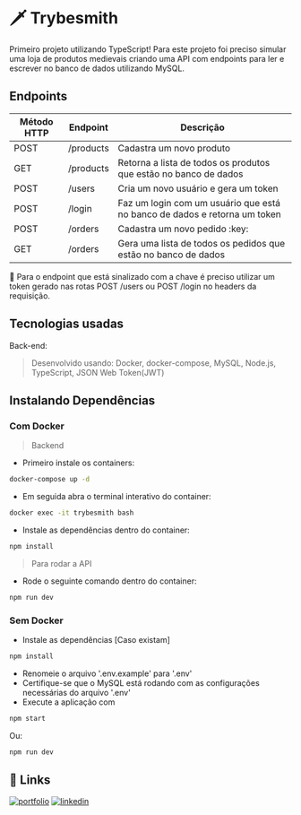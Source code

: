 # 🗡️ Trybesmith

Primeiro projeto utilizando TypeScript! Para este projeto foi preciso simular uma loja de produtos medievais criando uma API com endpoints para ler e escrever no banco de dados utilizando MySQL. 

## Endpoints
<table>
  <thead>
    <tr>
      <th>Método HTTP</th>
      <th>Endpoint</th>
      <th>Descrição</th>
    </tr>
  </thead>
  <tbody>
    <tr>
      <td>POST</td>
      <td>/products</td>
      <td>Cadastra um novo produto</td>
    </tr>
    <tr>
      <td>GET</td>
      <td>/products</td>
      <td>Retorna a lista de todos os produtos que estão no banco de dados</td>
    </tr>
    <tr>
      <td>POST</td>
      <td>/users</td>
      <td>Cria um novo usuário e gera um token</td>
    </tr>
    <tr>
      <td>POST</td>
      <td>/login</td>
      <td> Faz um login com um usuário que está no banco de dados e retorna um token</td>
    </tr>
    <tr>
      <td>POST</td>
      <td>/orders</td>
      <td>Cadastra um novo pedido :key: </td>
    </tr>
    <tr>
      <td>GET</td>
      <td>/orders</td>
      <td>Gera uma lista de todos os pedidos que estão no banco de dados </td>
    </tr>
  </tbody>
</table>

:key: Para o endpoint que está sinalizado com a chave é preciso utilizar um token gerado nas rotas POST /users ou POST /login no headers da requisição.


## Tecnologias usadas
Back-end:
> Desenvolvido usando: Docker, docker-compose, MySQL, Node.js, TypeScript, JSON Web Token(JWT)

## Instalando Dependências
### Com Docker
> Backend

* Primeiro instale os containers: 
```bash
docker-compose up -d
``` 

* Em seguida abra o terminal interativo do container: 
```bash
docker exec -it trybesmith bash
``` 

* Instale as dependências dentro do container: 
```bash
npm install
``` 

> Para rodar a API 

* Rode o seguinte comando dentro do container: 
```bash
npm run dev
```

### Sem Docker

* Instale as dependências [Caso existam]
```bash
npm install
``` 

* Renomeie o arquivo '.env.example' para '.env'
* Certifique-se que o MySQL está rodando com as configurações necessárias do arquivo '.env'
* Execute a aplicação com 
```bash
npm start
```

Ou: 

```bash
npm run dev
```

## 🔗 Links
[![portfolio](https://img.shields.io/badge/my_portfolio-000?style=for-the-badge&logo=ko-fi&logoColor=white)](https://joanamds.github.io/#/)
[![linkedin](https://img.shields.io/badge/linkedin-0A66C2?style=for-the-badge&logo=linkedin&logoColor=white)](https://www.linkedin.com/in/dev-joanamds/)
